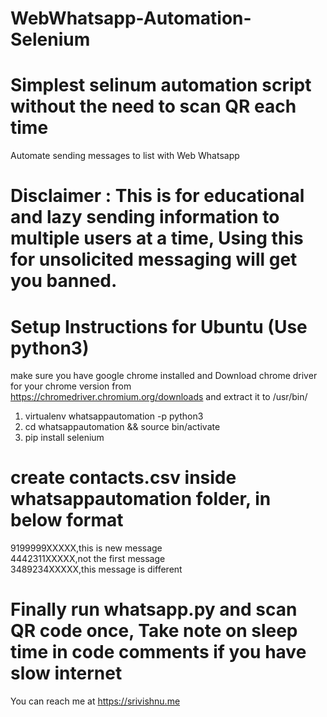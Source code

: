 # WebWhatsapp-Automation-Selenium
# Simplest selinum automation script without the need to scan QR each time
Automate sending messages to list with Web Whatsapp

# Disclaimer : This is for educational and lazy sending information to multiple users at a time, Using this for unsolicited messaging will get you banned.

# Setup Instructions for Ubuntu (Use python3)

make sure you have google chrome installed and
Download chrome driver for your chrome version from https://chromedriver.chromium.org/downloads and extract it to /usr/bin/

1. virtualenv whatsappautomation -p python3
2. cd whatsappautomation && source bin/activate
3. pip install selenium

# create contacts.csv inside whatsappautomation folder, in below format

9199999XXXXX,this is new message</br>
4442311XXXXX,not the first message</br>
3489234XXXXX,this message is different</br>

# Finally run whatsapp.py and scan QR code once, Take note on sleep time in code comments if you have slow internet

You can reach me at https://srivishnu.me


